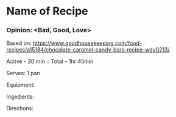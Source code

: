 # Name of Recipe
### Opinion: <Bad, Good, Love>

Based on: https://www.goodhousekeeping.com/food-recipes/a15184/chocolate-caramel-candy-bars-recipe-wdy0213/  

Acitve - 20 min :: Total - 1hr 45min

Serves:  1 pan

Equipment:

Ingedients:  

Directions:  
